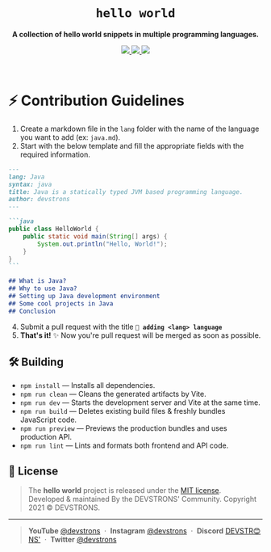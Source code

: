 <h1 align="center"><code>hello world</code></h1>
<p align="center">
    <strong>A collection of hello world snippets in multiple programming languages.</strong>
</p>
<p align="center">
    <a href="https://github.com/devstrons/hello-world/graphs/contributors">
        <img src="https://img.shields.io/github/contributors/devstrons/hello-world?style=flat-square">
    </a>
    <a href="https://github.com/devstrons/hello-world/issues">
        <img src="https://img.shields.io/github/issues-raw/devstrons/hello-world?label=issues&style=flat-square">
    </a>
    <a href="https://github.com/devstrons/hello-world/commits/main">
        <img src="https://img.shields.io/github/last-commit/devstrons/hello-world.svg?style=flat-square">
    </a>
</p>
<br>


# ⚡️ Contribution Guidelines

1. Create a markdown file in the `lang` folder with the name of the language you want to add (ex: `java.md`).
2. Start with the below template and fill the appropriate fields with the required information.
````markdown
---
lang: Java
syntax: java
title: Java is a statically typed JVM based programming language.
author: devstrons
---

```java
public class HelloWorld {
    public static void main(String[] args) {
        System.out.println("Hello, World!"); 
    }
}
```

## What is Java?
## Why to use Java?
## Setting up Java development environment
## Some cool projects in Java
## Conclusion
````

4. Submit a pull request with the title **`📖 adding <lang> language`**
5. **That's it!** ✨ Now you're pull request will be merged as soon as possible.

## 🛠 Building

* `npm install` — Installs all dependencies.
* `npm run clean` — Cleans the generated artifacts by Vite.
* `npm run dev` — Starts the development server and Vite at the same time.
* `npm run build` — Deletes existing build files & freshly bundles JavaScript code.
* `npm run preview` — Previews the production bundles and uses production API.
* `npm run lint` — Lints and formats both frontend and API code.

## 📰 License
> The **hello world** project is released under the [MIT license](https://github.com/devstrons/hello-world/blob/main/LICENSE.md). <br> Developed &amp; maintained By the DEVSTRONS' Community. Copyright 2021 © DEVSTRONS.
<hr>

> **YouTube** <a href="https://www.youtube.com/channel/UCG7JT7yqut81fqFsVBX6oMg" target="_blank" rel="noopener">@devstrons</a> &nbsp;&middot;&nbsp;
> **Instagram** <a href="https://www.instagram.com/devstrons" target="_blank" rel="noopener">@devstrons</a> &nbsp;&middot;&nbsp;
> **Discord** <a href="https://discord.com/invite/MVujzTBqed" target="_blank" rel="noopener">DEVSTR😊NS'</a> &nbsp;&middot;&nbsp;
> **Twitter** <a href="https://twitter.com/devstrons" target="_blank" rel="noopener">@devstrons</a>
